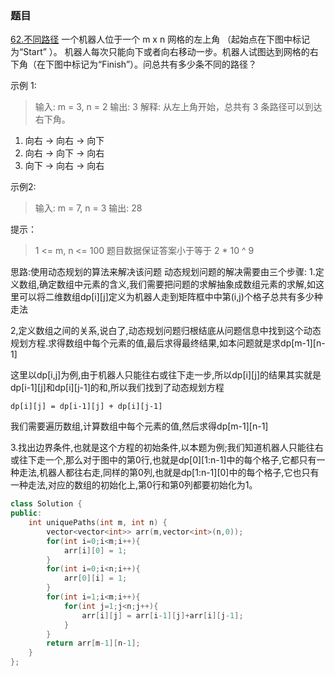 ### 题目
[62.不同路径](https://leetcode-cn.com/problems/unique-paths/)
一个机器人位于一个 m x n 网格的左上角 （起始点在下图中标记为“Start” ）。
机器人每次只能向下或者向右移动一步。机器人试图达到网格的右下角（在下图中标记为“Finish”）。问总共有多少条不同的路径？

示例 1:
>输入: m = 3, n = 2
输出: 3
解释:
从左上角开始，总共有 3 条路径可以到达右下角。
1. 向右 -> 向右 -> 向下
2. 向右 -> 向下 -> 向右
3. 向下 -> 向右 -> 向右

示例2:
>输入: m = 7, n = 3
输出: 28

提示：
>1 <= m, n <= 100
题目数据保证答案小于等于 2 * 10 ^ 9

思路:使用动态规划的算法来解决该问题
动态规划问题的解决需要由三个步骤:
1.定义数组,确定数组中元素的含义,我们需要把问题的求解抽象成数组元素的求解,如这里可以将二维数组dp[i][j]定义为机器人走到矩阵框中中第(i,j)个格子总共有多少种走法

2,定义数组之间的关系,说白了,动态规划问题归根结底从问题信息中找到这个动态规划方程.求得数组中每个元素的值,最后求得最终结果,如本问题就是求dp[m-1][n-1]

这里以dp[i,j]为例,由于机器人只能往右或往下走一步,所以dp[i][j]的结果其实就是dp[i-1][j]和dp[i][j-1]的和,所以我们找到了动态规划方程
```
dp[i][j] = dp[i-1][j] + dp[i][j-1]
```
我们需要遍历数组,计算数组中每个元素的值,然后求得dp[m-1][n-1]

3.找出边界条件,也就是这个方程的初始条件,以本题为例;我们知道机器人只能往右或往下走一个,那么对于图中的第0行,也就是dp[0][1:n-1]中的每个格子,它都只有一种走法,机器人都往右走,同样的第0列,也就是dp[1:n-1][0]中的每个格子,它也只有一种走法,对应的数组的初始化上,第0行和第0列都要初始化为1。

```c++
class Solution {
public:
    int uniquePaths(int m, int n) {
        vector<vector<int>> arr(m,vector<int>(n,0));
        for(int i=0;i<m;i++){
            arr[i][0] = 1;
        }
        for(int i=0;i<n;i++){
            arr[0][i] = 1;
        }
        for(int i=1;i<m;i++){
            for(int j=1;j<n;j++){
                arr[i][j] = arr[i-1][j]+arr[i][j-1];
            }
        }
        return arr[m-1][n-1];
    }
};
```

